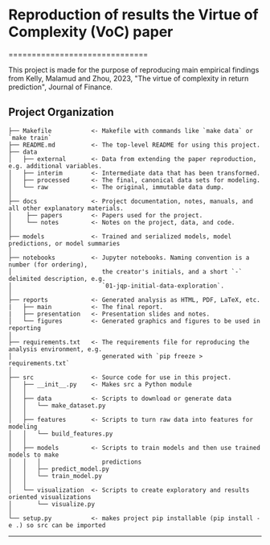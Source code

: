 # Reproduction of results the Virtue of Complexity (VoC) paper

==============================

This project is made for the purpose of reproducing main empirical findings from Kelly, Malamud and Zhou, 2023, "The virtue of complexity in return prediction", Journal of Finance.

Project Organization
------------

    ├── Makefile           <- Makefile with commands like `make data` or `make train`
    ├── README.md          <- The top-level README for using this project.
    ├── data
    │   ├── external       <- Data from extending the paper reproduction, e.g. additional variables.
    │   ├── interim        <- Intermediate data that has been transformed.
    │   ├── processed      <- The final, canonical data sets for modeling.
    │   └── raw            <- The original, immutable data dump.
    │
    ├── docs               <- Project documentation, notes, manuals, and all other explanatory materials.
    │    ├── papers        <- Papers used for the project.
    │    └── notes         <- Notes on the project, data, and code. 
    │
    ├── models             <- Trained and serialized models, model predictions, or model summaries
    │
    ├── notebooks          <- Jupyter notebooks. Naming convention is a number (for ordering),
    │                         the creator's initials, and a short `-` delimited description, e.g.
    │                         `01-jqp-initial-data-exploration`.
    │    
    ├── reports            <- Generated analysis as HTML, PDF, LaTeX, etc.
    |   ├── main           <- The final report.
    |   ├── presentation   <- Presentation slides and notes.
    │   └── figures        <- Generated graphics and figures to be used in reporting
    │
    ├── requirements.txt   <- The requirements file for reproducing the analysis environment, e.g.
    │                         generated with `pip freeze > requirements.txt`
    │
    ├── src                <- Source code for use in this project.
    │   ├── __init__.py    <- Makes src a Python module
    │   │
    │   ├── data           <- Scripts to download or generate data
    │   │   └── make_dataset.py
    │   │
    │   ├── features       <- Scripts to turn raw data into features for modeling
    │   │   └── build_features.py
    │   │
    │   ├── models         <- Scripts to train models and then use trained models to make
    │   │   │                 predictions
    │   │   ├── predict_model.py
    │   │   └── train_model.py
    │   │
    │   └── visualization  <- Scripts to create exploratory and results oriented visualizations
    │       └── visualize.py
    │
    └── setup.py           <- makes project pip installable (pip install -e .) so src can be imported

--------
